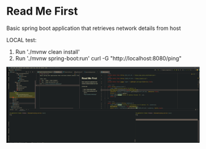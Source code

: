 # Read Me First
Basic spring boot application that retrieves network details from host

LOCAL test:
1. Run './mvnw  clean install'
2. Run './mvnw spring-boot:run'
curl -G "http://localhost:8080/ping"

![Demo of the project](Animation.gif)
